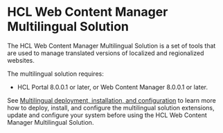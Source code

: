 # HCL Web Content Manager Multilingual Solution

The HCL Web Content Manager Multilingual Solution is a set of tools that are used to manage translated versions of localized and regionalized websites.

The multilingual solution requires:

-   HCL Portal 8.0.0.1 or later, or Web Content Manager 8.0.0.1 or later.

See [Multilingual deployment, installation, and configuration](../wcm/wcm_mls_install_ovr.md) to learn more how to deploy, install, and configure the multilingual solution extensions, update and configure your system before using the HCL Web Content Manager Multilingual Solution.


